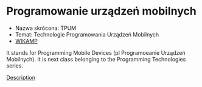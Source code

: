 # Programowanie urządzeń mobilnych

- Nazwa skrócona: TPUM
- Temat: Technologie Programowania Urządzeń Mobilnych 
- [WIKAMP](https://ftims.edu.p.lodz.pl/course/view.php?id=1816)
 
It stands for Programming Mobile Devices (pl Programoeanie Urządzeń Mobilnych).
It is next class belonging to the Programming Technologies series.

[Description](https://programy.p.lodz.pl/ectslabel-web/przedmiot_3.jsp?l=pl&idPrzedmiotu=172860&pkId=1149&s=1&j=0&w=informatyka%20stosowana&v=3)

 






 